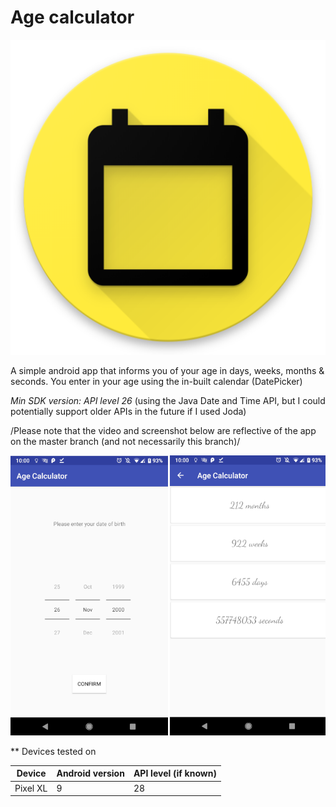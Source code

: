 # Age calculator
 <p align="center">
	<img src="/repoMedia/ageCalculator_icon_512.png" alt="App icon"/>
  </p>
  
  
  A simple android app that informs you of your age in days, weeks, months & seconds.
  You enter in your age using the in-built calendar (DatePicker)

  *Min SDK version: API level 26* (using the Java Date and Time API, but I could potentially 
  support older APIs in the future if I used Joda)

  /Please note that the video and screenshot below are reflective of the app on the master branch (and not necessarily this branch)/

   ![Screenshots of app](/repoMedia/bothScreens.png)

** Devices tested on
      
   Device   | Android version | API level (if known) |
   ---------|-----------------|----------------------|
   Pixel XL | 9               | 28                   |
   
